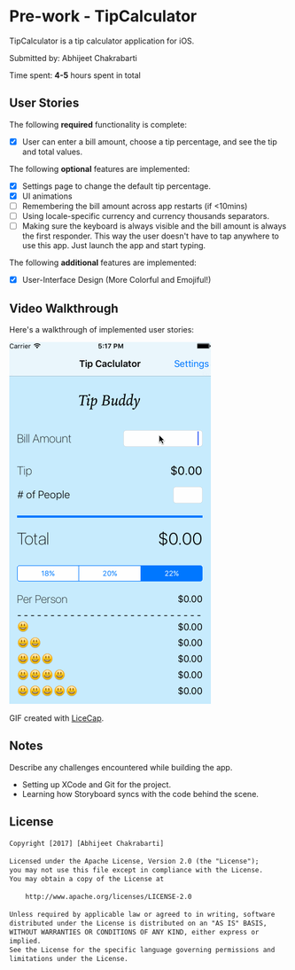 # Pre-work - TipCalculator

TipCalculator is a tip calculator application for iOS.

Submitted by: Abhijeet Chakrabarti

Time spent: **4-5** hours spent in total

## User Stories

The following **required** functionality is complete:

* [x] User can enter a bill amount, choose a tip percentage, and see the tip and total values.

The following **optional** features are implemented:
* [x] Settings page to change the default tip percentage.
* [x] UI animations
* [ ] Remembering the bill amount across app restarts (if <10mins)
* [ ] Using locale-specific currency and currency thousands separators.
* [ ] Making sure the keyboard is always visible and the bill amount is always the first responder. This way the user doesn't have to tap anywhere to use this app. Just launch the app and start typing.

The following **additional** features are implemented:

- [x] User-Interface Design (More Colorful and Emojiful!)

## Video Walkthrough 

Here's a walkthrough of implemented user stories:

![](https://github.com/abhic001/tip-calculator/blob/master/demo.gif)

GIF created with [LiceCap](http://www.cockos.com/licecap/).

## Notes

Describe any challenges encountered while building the app.

- Setting up XCode and Git for the project.
- Learning how Storyboard syncs with the code behind the scene.

## License

    Copyright [2017] [Abhijeet Chakrabarti]

    Licensed under the Apache License, Version 2.0 (the "License");
    you may not use this file except in compliance with the License.
    You may obtain a copy of the License at

        http://www.apache.org/licenses/LICENSE-2.0

    Unless required by applicable law or agreed to in writing, software
    distributed under the License is distributed on an "AS IS" BASIS,
    WITHOUT WARRANTIES OR CONDITIONS OF ANY KIND, either express or implied.
    See the License for the specific language governing permissions and
    limitations under the License.
